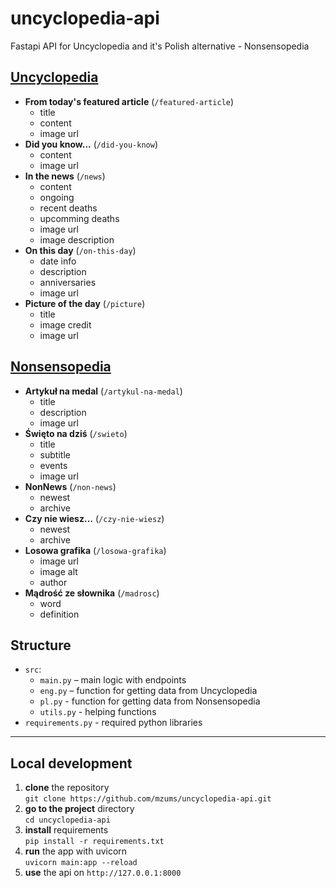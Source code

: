 # uncyclopedia-api
Fastapi API for Uncyclopedia and it's Polish alternative - Nonsensopedia

## [Uncyclopedia](https://en.uncyclopedia.co/wiki/Main_Page)
- **From today's featured article** (`/featured-article`)
    - title
    - content
    - image url
- **Did you know...** (`/did-you-know`)
    - content
    - image url
- **In the news** (`/news`)
    - content
    - ongoing
    - recent deaths
    - upcomming deaths
    - image url
    - image description
- **On this day** (`/on-this-day`)
    - date info
    - description
    - anniversaries
    - image url
- **Picture of the day** (`/picture`)
    - title
    - image credit
    - image url

## [Nonsensopedia](https://nonsa.pl/wiki/Strona_g%C5%82%C3%B3wna)
- **Artykuł na medal** (`/artykul-na-medal`)
    - title
    - description
    - image url
- **Święto na dziś** (`/swieto`)
    - title
    - subtitle
    - events
    - image url
- **NonNews** (`/non-news`)
    - newest
    - archive
- **Czy nie wiesz…** (`/czy-nie-wiesz`)
    - newest
    - archive
- **Losowa grafika** (`/losowa-grafika`)
    - image url
    - image alt
    - author
- **Mądrość ze słownika** (`/madrosc`)
    - word
    - definition

## Structure
- `src`:
    - `main.py` – main logic with endpoints
    - `eng.py` – function for getting data from Uncyclopedia
    - `pl.py` - function for getting data from Nonsensopedia
    - `utils.py` - helping functions
- `requirements.py` - required python libraries

---

## Local development
1. **clone** the repository  
    `git clone https://github.com/mzums/uncyclopedia-api.git`
2. **go to the project** directory  
    `cd uncyclopedia-api`
3. **install** requirements  
    `pip install -r requirements.txt`
4. **run** the app with uvicorn  
    ``uvicorn main:app --reload``
5. **use** the api on `http://127.0.0.1:8000`